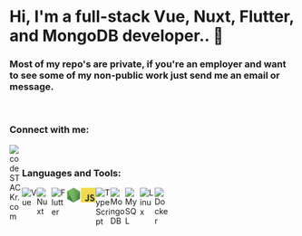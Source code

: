 # Hi, I'm a full-stack Vue, Nuxt, Flutter, and MongoDB developer.. 👋
### Most of my repo's are private, if you're an employer and want to see some of my non-public work just send me an email or message.
<br />

### Connect with me:

[<img align="left" alt="codeSTACKr.com" width="22px" src="https://external-content.duckduckgo.com/iu/?u=http%3A%2F%2Fpngimagesfree.com%2FGlobe%2Fglobe_png_satellite-view.png&f=1&nofb=1" />][website]
<br />

### Languages and Tools:

<img align="left" alt="Vue" width="26px" src="https://devicon.dev/devicon.git/icons/vuejs/vuejs-original.svg" />
<img align="left" alt="Nuxt" width="26px" src="https://nuxtjs.org/logos/nuxt.svg" />
<img align="left" alt="Flutter" width="26px" src="https://www.andreasnesheim.no/wp-content/uploads/2019/05/logo_flutter_1080px_clr.png" />
<img align="left" alt="Node.js" width="26px" src="https://raw.githubusercontent.com/github/explore/80688e429a7d4ef2fca1e82350fe8e3517d3494d/topics/nodejs/nodejs.png" />
<img align="left" alt="JavaScript" width="26px" src="https://raw.githubusercontent.com/github/explore/80688e429a7d4ef2fca1e82350fe8e3517d3494d/topics/javascript/javascript.png" />
<img align="left" alt="TypeScript" width="26px" src="http://www.software-architects.com/content/images/blog/2016/12/typescript-logo.png" />
<img align="left" alt="MongoDB" width="26px" src="https://devicon.dev/devicon.git/icons/mongodb/mongodb-original.svg" />
<img align="left" alt="MySQL" width="26px" src="https://devicon.dev/devicon.git/icons/mysql/mysql-original.svg" />
<img align="left" alt="Linux" width="26px" src="https://devicon.dev/devicon.git/icons/linux/linux-original.svg" />
<img align="left" alt="Docker" width="26px" src="https://devicon.dev/devicon.git/icons/docker/docker-original.svg" />

<br />
<br />

[website]: https://grizzlybear.dev
[linkedin]: https://linkedin.com/in/codeSTACKr
